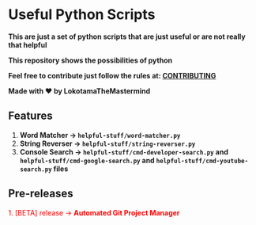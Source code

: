 # Useful Python Scripts

**This are just a set of python scripts that are just useful or are not really that helpful**

**This repository shows the possibilities of python**

**Feel free to contribute just follow the rules at: [CONTRIBUTING](CONTRIBUTING.md)**

**Made with ♥ by LokotamaTheMastermind**

## Features

1. **Word Matcher -> `helpful-stuff/word-matcher.py`**
2. **String Reverser -> `helpful-stuff/string-reverser.py`**
3. **Console Search -> `helpful-stuff/cmd-developer-search.py` and `helpful-stuff/cmd-google-search.py` and `helpful-stuff/cmd-youtube-search.py` files**

## Pre-releases
<div style="color: red;">1. [BETA] release -> <span><strong>Automated Git Project Manager</strong></span></div>
